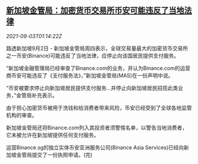 <!--1630632663000-->
[新加坡金管局：加密货币交易所币安可能违反了当地法律](https://cn.reuters.com/article/singapore-binance-0902-thur-idCNKBS2FZ02L)
------

<div><i>2021-09-03T01:14:22Z</i></div><p>路透新加坡9月2日 - 新加坡金管局周四表示，全球交易量最大的加密货币交易所之一币安(Binance)可能违反了当地法律，应停止向该国居民提供支付服务。</p><p>“新加坡金融管理局已经审查了Binance.com的业务，并认为Binance.com的运营商币安可能违反了《支付服务法》，”新加坡金管局(MAS)在一份声明中说。</p><p>“币安被要求停止向新加坡居民提供支付服务...并停止向新加坡居民招揽此类业务，”金管局补充表示。</p><p>由于担心加密货币被用于洗钱和给消费者带来风险，币安已经受到了全球各地监管机构的审查。</p><p>新加坡金管局还将Binance.com列入其投资者须警惕名单，以警告当地消费者，它未被允许在新加坡提供任何支付服务。</p><p>运营Binance.sg的独立实体币安亚洲服务公司(Binance Asia Services)已经向新加坡金管局提交了一份执照申请。(完)</p>
